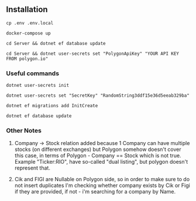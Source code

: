 ## Installation

`cp .env .env.local`

`docker-compose up`

`cd Server && dotnet ef database update`

`cd Server && dotnet user-secrets set "PolygonApiKey" "YOUR API KEY FROM polygon.io"`

### Useful commands

`dotnet user-secrets init`

`dotnet user-secrets set "SecretKey" "RandomString3ddf15e36d5eeab329ba"`

`dotnet ef migrations add InitCreate`

`dotnet ef database update`

### Other Notes

1. Company -> Stock relation added because 1 Company can have multiple stocks (on different exchanges) but Polygon somehow doesn't cover this case, in terms of Polygon - Company == Stock which is not true. Example "Ticker:RIO", have so-called "dual listing", but polygon doesn't represent that.
   
2. Cik and FIGI are Nullable on Polygon side, so in order to make sure to do not insert duplicates I'm checking whether company exists by Cik or Figi if they are provided, if not - i'm searching for a company by Name.